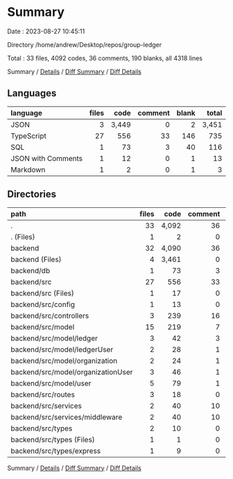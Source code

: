 # Summary

Date : 2023-08-27 10:45:11

Directory /home/andrew/Desktop/repos/group-ledger

Total : 33 files,  4092 codes, 36 comments, 190 blanks, all 4318 lines

Summary / [Details](details.md) / [Diff Summary](diff.md) / [Diff Details](diff-details.md)

## Languages
| language | files | code | comment | blank | total |
| :--- | ---: | ---: | ---: | ---: | ---: |
| JSON | 3 | 3,449 | 0 | 2 | 3,451 |
| TypeScript | 27 | 556 | 33 | 146 | 735 |
| SQL | 1 | 73 | 3 | 40 | 116 |
| JSON with Comments | 1 | 12 | 0 | 1 | 13 |
| Markdown | 1 | 2 | 0 | 1 | 3 |

## Directories
| path | files | code | comment | blank | total |
| :--- | ---: | ---: | ---: | ---: | ---: |
| . | 33 | 4,092 | 36 | 190 | 4,318 |
| . (Files) | 1 | 2 | 0 | 1 | 3 |
| backend | 32 | 4,090 | 36 | 189 | 4,315 |
| backend (Files) | 4 | 3,461 | 0 | 3 | 3,464 |
| backend/db | 1 | 73 | 3 | 40 | 116 |
| backend/src | 27 | 556 | 33 | 146 | 735 |
| backend/src (Files) | 1 | 17 | 0 | 7 | 24 |
| backend/src/config | 1 | 13 | 0 | 6 | 19 |
| backend/src/controllers | 3 | 239 | 16 | 60 | 315 |
| backend/src/model | 15 | 219 | 7 | 50 | 276 |
| backend/src/model/ledger | 3 | 42 | 3 | 11 | 56 |
| backend/src/model/ledgerUser | 2 | 28 | 1 | 5 | 34 |
| backend/src/model/organization | 2 | 24 | 1 | 6 | 31 |
| backend/src/model/organizationUser | 3 | 46 | 1 | 10 | 57 |
| backend/src/model/user | 5 | 79 | 1 | 18 | 98 |
| backend/src/routes | 3 | 18 | 0 | 9 | 27 |
| backend/src/services | 2 | 40 | 10 | 11 | 61 |
| backend/src/services/middleware | 2 | 40 | 10 | 11 | 61 |
| backend/src/types | 2 | 10 | 0 | 3 | 13 |
| backend/src/types (Files) | 1 | 1 | 0 | 1 | 2 |
| backend/src/types/express | 1 | 9 | 0 | 2 | 11 |

Summary / [Details](details.md) / [Diff Summary](diff.md) / [Diff Details](diff-details.md)